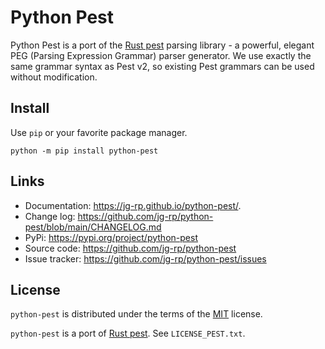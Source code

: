 # Python Pest

Python Pest is a port of the [Rust pest](https://pest.rs/) parsing library - a powerful, elegant PEG (Parsing Expression Grammar) parser generator. We use exactly the same grammar syntax as Pest v2, so existing Pest grammars can be used without modification.

## Install

Use `pip` or your favorite package manager.

```
python -m pip install python-pest
```

## Links

- Documentation: https://jg-rp.github.io/python-pest/.
- Change log: https://github.com/jg-rp/python-pest/blob/main/CHANGELOG.md
- PyPi: https://pypi.org/project/python-pest
- Source code: https://github.com/jg-rp/python-pest
- Issue tracker: https://github.com/jg-rp/python-pest/issues

## License

`python-pest` is distributed under the terms of the [MIT](https://spdx.org/licenses/MIT.html) license.

`python-pest` is a port of [Rust pest](https://pest.rs/). See `LICENSE_PEST.txt`.
